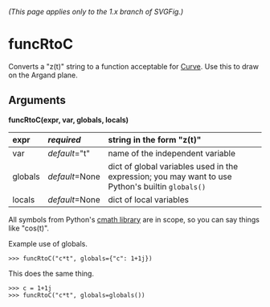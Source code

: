 _(This page applies only to the 1.x branch of SVGFig.)_

# funcRtoC #

Converts a "z(t)" string to a function acceptable for
[Curve](ClassCurve.md).  Use this to draw on the Argand plane.

## Arguments ##

**funcRtoC(expr, var, globals, locals)**

| expr | _**required**_ | string in the form "z(t)" |
|:-----|:---------------|:--------------------------|
| var | _default_="t" | name of the independent variable |
| globals | _default_=None | dict of global variables used in the expression; you may want to use Python's builtin `globals()` |
| locals | _default_=None | dict of local variables |

All symbols from Python's [cmath library](http://docs.python.org/lib/module-cmath.html)
are in scope, so you can say things like "cos(t)".

Example use of globals.
```
>>> funcRtoC("c*t", globals={"c": 1+1j})
```

This does the same thing.
```
>>> c = 1+1j
>>> funcRtoC("c*t", globals=globals())
```